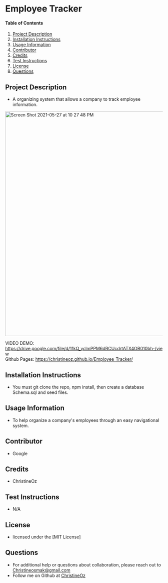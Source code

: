 # Employee Tracker
    
#### Table of Contents
1. [Project Description](#project-description)
2. [Installation Instructions](#installation-instructions)
3. [Usage Information](#usage-information)
4. [Contributor](#contributor)
5. [Credits](#credits)
6. [Test Instructions](#test-instructions)
7. [License](#license)
8. [Questions](#questions)
## Project Description
* A organizing system that allows a company to track employee information. <br>

<img width="716" alt="Screen Shot 2021-05-27 at 10 27 48 PM" src="https://user-images.githubusercontent.com/77952267/119920731-cf307580-bf3a-11eb-83ed-991fe2fa35fb.png"> <br>

VIDEO DEMO: https://drive.google.com/file/d/11kQ_yclmPPM6dRCUcdrtATX4OB010bh-/view <br>
Github Pages: https://christineoz.github.io/Employee_Tracker/

## Installation Instructions
* You must git clone the repo, npm install, then create a database Schema.sql and seed files. 
## Usage Information
* To help organize a company's employees through an easy navigational system. 
## Contributor 
* Google 
## Credits
* ChristineOz
## Test Instructions
* N/A
## License
* licensed under the [MIT License]
## Questions
* For additional help or questions about collaboration, please reach out to Christineosmak@gmail.com
* Follow me on Github at [ChristineOz](http://github.com/ChristineOz)
